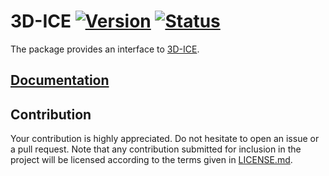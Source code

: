 # 3D-ICE [![Version][version-img]][version-url] [![Status][status-img]][status-url]

The package provides an interface to [3D-ICE][1].

## [Documentation][doc]

## Contribution

Your contribution is highly appreciated. Do not hesitate to open an issue or a
pull request. Note that any contribution submitted for inclusion in the project
will be licensed according to the terms given in [LICENSE.md](LICENSE.md).

[1]: http://esl.epfl.ch/3D-ICE

[doc]: https://markov-chain.github.io/3d-ice
[status-img]: https://travis-ci.org/markov-chain/3d-ice.svg?branch=master
[status-url]: https://travis-ci.org/markov-chain/3d-ice
[version-img]: https://img.shields.io/crates/v/threed-ice.svg
[version-url]: https://crates.io/crates/threed-ice
